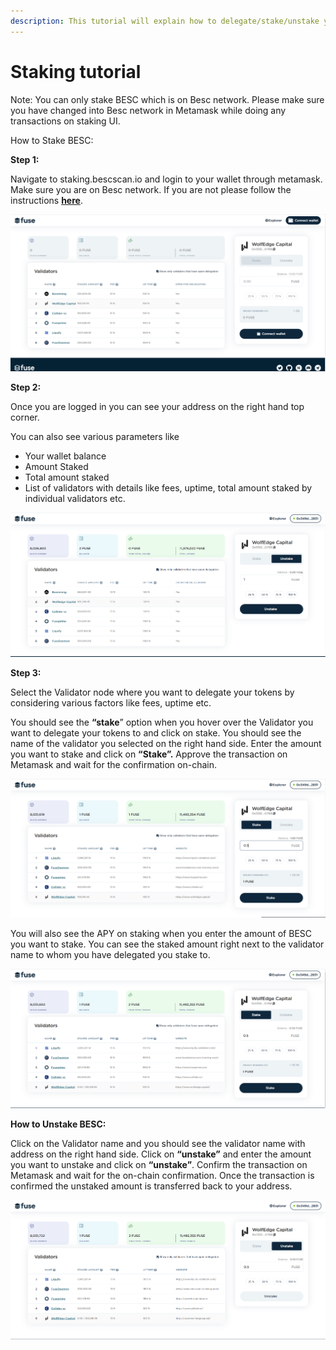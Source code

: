 ```yaml
---
description: This tutorial will explain how to delegate/stake/unstake your BESC.
---
```


# Staking tutorial

Note: You can only stake BESC which is on Besc network. Please make sure you have changed into Besc network in Metamask while doing any transactions on staking UI. 

How to Stake BESC:

**Step 1:**

Navigate to staking.bescscan.io and login to your wallet through metamask. Make sure you are on Besc network. If you are not please follow the instructions [**here**](https://docs.bescscan.io/the-fuse-studio/getting-started/how-to-add-fuse-to-your-metamask).

![](.gitbook/assets/0%20%284%29.png)

**Step 2:**

Once you are logged in you can see your address on the right hand top corner.

You can also see various parameters like

* Your wallet balance
* Amount Staked
* Total amount staked
* List of validators with details like fees, uptime, total amount staked by individual validators etc.

![](.gitbook/assets/1%20%287%29.png)

**Step 3:**

Select the Validator node where you want to delegate your tokens by considering various factors like fees, uptime etc.

You should see the **“stake**” option when you hover over the Validator you want to delegate your tokens to and click on stake. You should see the name of the validator you selected on the right hand side. Enter the amount you want to stake and click on **“Stake”.** Approve the transaction on Metamask and wait for the confirmation on-chain.

![](.gitbook/assets/2%20%287%29.png)

You will also see the APY on staking when you enter the amount of BESC you want to stake. You can see the staked amount right next to the validator name to whom you have delegated you stake to. 

![](.gitbook/assets/3%20%286%29.png)

**How to Unstake BESC:**

Click on the Validator name and you should see the validator name with address on the right hand side. Click on **“unstake”** and enter the amount you want to unstake and click on **“unstake”**. Confirm the transaction on Metamask and wait for the on-chain confirmation. Once the transaction is confirmed the unstaked amount is transferred back to your address.

![](.gitbook/assets/4%20%287%29.png)

